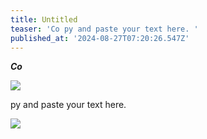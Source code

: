 ```yaml
---
title: Untitled
teaser: 'Co py and paste your text here. '
published_at: '2024-08-27T07:20:26.547Z'
---
```

<p><em><strong>Co</strong></em></p><img src="https://aaah0mnbncqtinas.public.blob.vercel-storage.com/0r0zL70-no-background-dhEPG6f0JVrqVzsdKi8SaxtRQ9w4BA.png"><p>py and paste your text here.</p><img src="https://aaah0mnbncqtinas.public.blob.vercel-storage.com/7hbC0smQBC-no-background-DToemWsBG3URFoZo2erxxdA483qs6e.png"><p></p>
